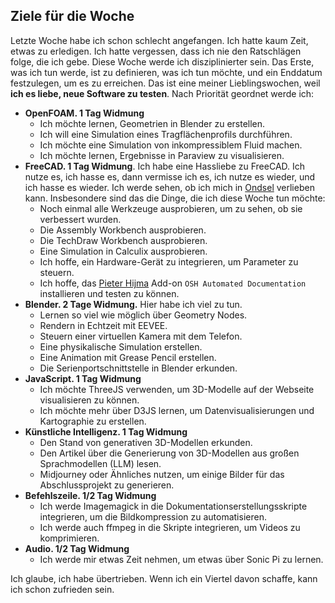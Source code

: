 ## Ziele für die Woche

Letzte Woche habe ich schon schlecht angefangen. Ich hatte kaum Zeit, etwas zu erledigen. Ich hatte vergessen, dass ich nie den Ratschlägen folge, die ich gebe. Diese Woche werde ich disziplinierter sein. Das Erste, was ich tun werde, ist zu definieren, was ich tun möchte, und ein Enddatum festzulegen, um es zu erreichen. Das ist eine meiner Lieblingswochen, weil **ich es liebe, neue Software zu testen**. Nach Priorität geordnet werde ich:

- **OpenFOAM. 1 Tag Widmung**
  - Ich möchte lernen, Geometrien in Blender zu erstellen.
  - Ich will eine Simulation eines Tragflächenprofils durchführen.
  - Ich möchte eine Simulation von inkompressiblem Fluid machen.
  - Ich möchte lernen, Ergebnisse in Paraview zu visualisieren.
- **FreeCAD. 1 Tag Widmung**. Ich habe eine Hassliebe zu FreeCAD. Ich nutze es, ich hasse es, dann vermisse ich es, ich nutze es wieder, und ich hasse es wieder. Ich werde sehen, ob ich mich in [Ondsel](https://ondsel.com) verlieben kann. Insbesondere sind das die Dinge, die ich diese Woche tun möchte:
  - Noch einmal alle Werkzeuge ausprobieren, um zu sehen, ob sie verbessert wurden.
  - Die Assembly Workbench ausprobieren.
  - Die TechDraw Workbench ausprobieren.
  - Eine Simulation in Calculix ausprobieren.
  - Ich hoffe, ein Hardware-Gerät zu integrieren, um Parameter zu steuern.
  - Ich hoffe, das [Pieter Hijma](https://pieterhijma.net/index.html) Add-on `OSH Automated Documentation` installieren und testen zu können.
- **Blender. 2 Tage Widmung.** Hier habe ich viel zu tun.
  - Lernen so viel wie möglich über Geometry Nodes.
  - Rendern in Echtzeit mit EEVEE.
  - Steuern einer virtuellen Kamera mit dem Telefon.
  - Eine physikalische Simulation erstellen.
  - Eine Animation mit Grease Pencil erstellen.
  - Die Serienportschnittstelle in Blender erkunden.
- **JavaScript. 1 Tag Widmung**
  - Ich möchte ThreeJS verwenden, um 3D-Modelle auf der Webseite visualisieren zu können.
  - Ich möchte mehr über D3JS lernen, um Datenvisualisierungen und Kartographie zu erstellen.
- **Künstliche Intelligenz. 1 Tag Widmung**
  - Den Stand von generativen 3D-Modellen erkunden.
  - Den Artikel über die Generierung von 3D-Modellen aus großen Sprachmodellen (LLM) lesen.
  - Midjourney oder Ähnliches nutzen, um einige Bilder für das Abschlussprojekt zu generieren.
- **Befehlszeile. 1/2 Tag Widmung**
  - Ich werde Imagemagick in die Dokumentationserstellungsskripte integrieren, um die Bildkompression zu automatisieren.
  - Ich werde auch ffmpeg in die Skripte integrieren, um Videos zu komprimieren.
- **Audio. 1/2 Tag Widmung**
  - Ich werde mir etwas Zeit nehmen, um etwas über Sonic Pi zu lernen.

Ich glaube, ich habe übertrieben. Wenn ich ein Viertel davon schaffe, kann ich schon zufrieden sein.

